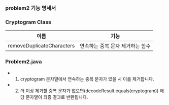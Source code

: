### problem2 기능 명세서

### Cryptogram Class
| 이름 | 기능 | 
| --- | --- | 
| removeDuplicateCharacters | 연속하는 중복 문자 제거하는 함수 |  

### Problem2.java
- 1. cryptogram 문자열에서 연속하는 중복 문자가 있을 시 이를 제거합니다.
- 2. 더 이상 제거할 중복 문자가 없으면(decodeResult.equals(cryptogram)) 해당 문자열이 최종 결과로 반환됩니다.